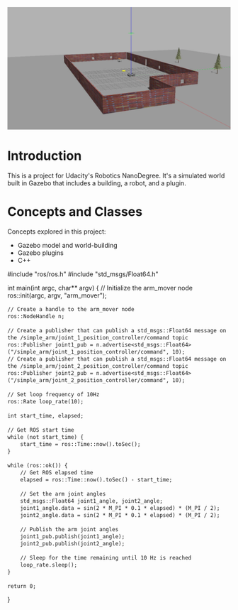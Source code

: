 ![](Screenshot%202020-06-03%20at%207.37.32%20PM.png)
# Introduction

This is a project for Udacity's Robotics NanoDegree. It's a simulated world built in Gazebo that includes a building, a robot, and a plugin.

# Concepts and Classes
Concepts explored in this project:

- Gazebo model and world-building
- Gazebo plugins
- C++

#include "ros/ros.h"
#include "std_msgs/Float64.h"

int main(int argc, char** argv)
{
    // Initialize the arm_mover node
    ros::init(argc, argv, "arm_mover");

    // Create a handle to the arm_mover node
    ros::NodeHandle n;

    // Create a publisher that can publish a std_msgs::Float64 message on the /simple_arm/joint_1_position_controller/command topic
    ros::Publisher joint1_pub = n.advertise<std_msgs::Float64>("/simple_arm/joint_1_position_controller/command", 10);
    // Create a publisher that can publish a std_msgs::Float64 message on the /simple_arm/joint_2_position_controller/command topic
    ros::Publisher joint2_pub = n.advertise<std_msgs::Float64>("/simple_arm/joint_2_position_controller/command", 10);

    // Set loop frequency of 10Hz
    ros::Rate loop_rate(10);

    int start_time, elapsed;

    // Get ROS start time
    while (not start_time) {
        start_time = ros::Time::now().toSec();
    }

    while (ros::ok()) {
        // Get ROS elapsed time
        elapsed = ros::Time::now().toSec() - start_time;

        // Set the arm joint angles
        std_msgs::Float64 joint1_angle, joint2_angle;
        joint1_angle.data = sin(2 * M_PI * 0.1 * elapsed) * (M_PI / 2);
        joint2_angle.data = sin(2 * M_PI * 0.1 * elapsed) * (M_PI / 2);

        // Publish the arm joint angles
        joint1_pub.publish(joint1_angle);
        joint2_pub.publish(joint2_angle);

        // Sleep for the time remaining until 10 Hz is reached
        loop_rate.sleep();
    }

    return 0;
}
